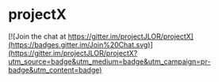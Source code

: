 # projectX

[![Join the chat at https://gitter.im/projectJLOR/projectX](https://badges.gitter.im/Join%20Chat.svg)](https://gitter.im/projectJLOR/projectX?utm_source=badge&utm_medium=badge&utm_campaign=pr-badge&utm_content=badge)
